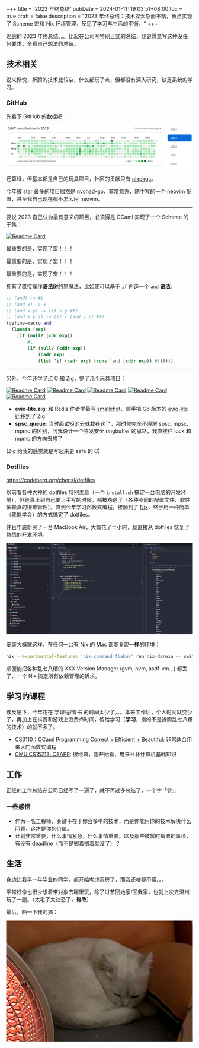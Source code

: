 +++
title = '2023 年终总结'
pubDate = 2024-01-11T19:03:51+08:00
toc = true
draft = false
description = "2023 年终总结：技术探索杂而不精，重点实现了 Scheme 宏和 Nix 环境管理，反思了学习与生活的平衡。"
+++

迟到的 2023 年终总结。。。比起在公司写特别正式的总结，我更愿意写这种没任何要求，全看自己想法的总结。

## 技术相关

说来惭愧，折腾的技术比较杂，什么都玩了点，但都没有深入研究，缺乏系统的学习。

### GitHub

先看下 GitHub 的数据吧：

![](./Snipaste_2024-01-11_19-06-15.webp)

还算绿，但基本都是自己的玩具项目，社区的贡献只有 [nixpkgs](https://github.com/NixOS/nixpkgs)。

今年被 star 最多的项目居然是 [nvchad-go](https://github.com/maolonglong/nvchad-go)，非常意外，随手写的一个 neovim 配置，甚至我自己现在都不怎么用 neovim。

---

要说 2023 自己认为最有意义的项目，必须得是 OCaml 实现了一个 Scheme 的子集：

[![Readme Card](https://github-readme-stats.vercel.app/api/pin/?username=maolonglong&repo=bogoscheme)](https://github.com/maolonglong/bogoscheme)

最重要的是，实现了宏！！！

最重要的是，实现了宏！！！

最重要的是，实现了宏！！！

拥有了直接操作**语法树**的黑魔法，比如我可以基于 `if` 创造一个 `and` **语法**:

```scheme
;; (and) -> #t
;; (and x) -> x
;; (and x y) -> (if x y #f)
;; (and x y z) -> (if x (and y z) #f)
(define-macro and
  (lambda (exp)
    (if (null? (cdr exp))
        #t
        (if (null? (cddr exp))
            (cadr exp)
            (list 'if (cadr exp) (cons 'and (cddr exp)) #f)))))
```

---

另外，今年还学了点 C 和 Zig，整了几个玩具项目：

[![Readme Card](https://github-readme-stats.vercel.app/api/pin/?username=maolonglong&repo=zig-buddy2)](https://github.com/maolonglong/zig-buddy2)
[![Readme Card](https://github-readme-stats.vercel.app/api/pin/?username=maolonglong&repo=zig-mimalloc)](https://github.com/maolonglong/zig-mimalloc)
[![Readme Card](https://github-readme-stats.vercel.app/api/pin/?username=maolonglong&repo=evio-lite.zig)](https://github.com/maolonglong/evio-lite.zig)
[![Readme Card](https://github-readme-stats.vercel.app/api/pin/?username=maolonglong&repo=spsc_queue)](https://github.com/maolonglong/spsc_queue)
[![Readme Card](https://github-readme-stats.vercel.app/api/pin/?username=maolonglong&repo=zsimd)](https://github.com/maolonglong/zsimd)

- **evio-lite.zig**: 和 Redis 作者学着写 [smallchat](https://github.com/antirez/smallchat)，顺手把 Go 版本的 [evio-lite](https://github.com/tidwall/evio-lite) 迁移到了 Zig
- **spsc_queue**: 当时面试[矩池云](https://matpool.com/)就栽在这了，那时候完全不理解 spsc, mpsc, mpmc 的区别，问我设计一个并发安全 ringbuffer 的思路，我直接往 lock 和 mpmc 的方向去想了

(Zig 给我的感觉就是写起来更 safe 的 C)

### Dotfiles

<https://codeberg.org/chensl/dotfiles>

以前看各种大神的 dotfiles 特别羡慕（一个 `install.sh` 搞定一台电脑的开发环境），但是真正到自己要上手写的时候，都被劝退了（各种不同的配置文件、软件依赖真的很难管理）。直到今年学习函数式编程，接触到了 [Nix](https://nixos.org/)，终于用一种简单（我能学会）的方式搞定了 dotfiles。

并且年底新买了一台 MacBook Air，大概花了半小时，就直接从 dotfiles 恢复了熟悉的开发环境。

![](./Snipaste_2024-01-11_20-14-34.webp)

安装大概就这样，在任何一台有 Nix 的 Mac 都能复现**一样**的环境：

```bash
nix --experimental-features 'nix-command flakes' run nix-darwin -- switch --flake .#chensl-mba
```

顺便能把各种乱七八糟的 XXX Version Manager (gvm, nvm, asdf-vm...) 都丢了，一个 Nix 搞定所有依赖管理的诉求。

## 学习的课程

该反思下，今年花在 学课程/看书 的时间太少了。。。本来工作后，个人时间就变少了，再加上在抖音和游戏上浪费点时间，留给学习（**学习**，指的不是折腾乱七八糟的技术）的就不多了。

- [CS3110：OCaml Programming Correct + Efficient + Beautiful](https://csdiy.wiki/%E7%BC%96%E7%A8%8B%E5%85%A5%E9%97%A8/CS3110/): 非常适合用来入门函数式编程
- [CMU CS15213: CSAPP](https://csdiy.wiki/%E4%BD%93%E7%B3%BB%E7%BB%93%E6%9E%84/CSAPP/): 很经典，刚开始看，用来补补计算机基础知识

## 工作

正经的工作总结在公司已经写了一遍了，就不再过多总结了，一个字「卷」。

### 一些感悟

- 作为一名工程师，关键不在于你会多牛的技术，而是你能用你的技术解决什么问题，这才是你的价值。
- 计划非常重要，什么事情紧急，什么事情重要。以及那些被暂时搁置的事项，有没有 deadline（而不是搁着搁着就没了）？

## 生活

身边比我早一年毕业的同学，都开始考虑买房了，而我还啥都不懂。。。

平常好像也很少想着带对象去哪里玩，除了过节回她家/回我家，也就上次去温州玩了一趟。（太宅了太社恐了，**得改**）

最后，晒一下我的猫：

![](./20240111-201041.webp)
